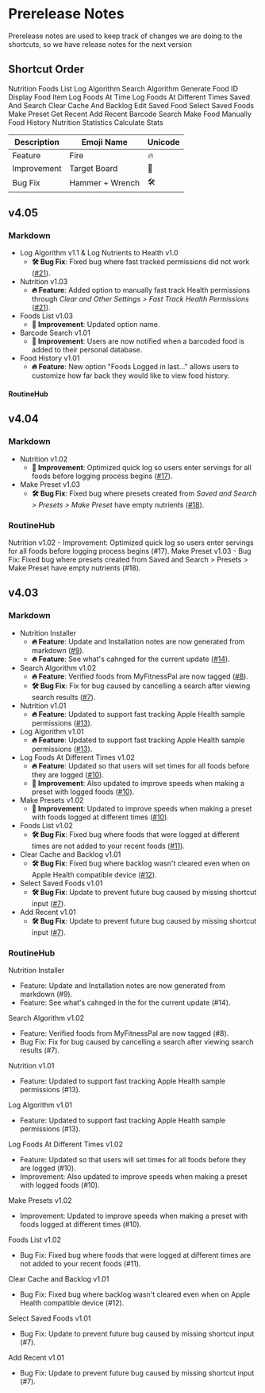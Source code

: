 # Prerelease Notes
Prerelease notes are used to keep track of changes we are doing to the shortcuts, so we have release notes for the next version

## Shortcut Order
Nutrition
Foods List
Log Algorithm
Search Algorithm
Generate Food ID
Display Food Item
Log Foods At Time
Log Foods At Different Times
Saved And Search
Clear Cache And Backlog
Edit Saved Food
Select Saved Foods
Make Preset
Get Recent
Add Recent
Barcode Search
Make Food Manually
Food History
Nutrition Statistics
Calculate Stats


| Description | Emoji Name      | Unicode                   |
|-------------|-----------------|---------------------------|
| Feature     | Fire            | &#x0020;&#x1F525;         |
| Improvement | Target Board    | &#x1F3AF;                 |
| Bug Fix     | Hammer + Wrench | &#x0020;&#x1F6E0;&#xFE0F; |


## v4.05
### Markdown
- Log Algorithm v1.1 & Log Nutrients to Health v1.0
	- **&#x0020;&#x1F6E0;&#xFE0F; Bug Fix**: Fixed bug where fast tracked permissions did not work ([#21](https://github.com/iffy-pi/apple-shortcuts/issues/21)).
- Nutrition v1.03
	- **&#x0020;&#x1F525; Feature**: Added option to manually fast track Health permissions through *Clear and Other Settings > Fast Track Health Permissions* ([#21](https://github.com/iffy-pi/apple-shortcuts/issues/21)).
- Foods List v1.03
	- **&#x1F3AF; Improvement**: Updated option name.
- Barcode Search v1.01
	- **&#x1F3AF; Improvement**: Users are now notified when a barcoded food is added to their personal database.
- Food History v1.01
	- **&#x0020;&#x1F525; Feature**: New option "Foods Logged in last..." allows users to customize how far back they would like to view food history.

#### RoutineHub


## v4.04
### Markdown
- Nutrition v1.02
	- **&#x1F3AF; Improvement**: Optimized quick log so users enter servings for all foods before logging process begins ([#17](https://github.com/iffy-pi/apple-shortcuts/issues/17)).
- Make Preset v1.03
	- **&#x0020;&#x1F6E0;&#xFE0F; Bug Fix**: Fixed bug where presets created from *Saved and Search > Presets > Make Preset* have empty nutrients ([#18](https://github.com/iffy-pi/apple-shortcuts/issues/18)).

### RoutineHub
Nutrition v1.02
	- Improvement: Optimized quick log so users enter servings for all foods before logging process begins (#17).
Make Preset v1.03
	- Bug Fix: Fixed bug where presets created from Saved and Search > Presets > Make Preset have empty nutrients (#18).


## v4.03
### Markdown
- Nutrition Installer
	- **&#x0020;&#x1F525; Feature**: Update and Installation notes are now generated from markdown ([#9](https://github.com/iffy-pi/apple-shortcuts/issues/9)).
	- **&#x0020;&#x1F525; Feature**: See what's cahnged for the current update ([#14](https://github.com/iffy-pi/apple-shortcuts/issues/14)).
- Search Algorithm v1.02
	- **&#x0020;&#x1F525; Feature**: Verified foods from MyFitnessPal are now tagged ([#8](https://github.com/iffy-pi/apple-shortcuts/issues/8)).
	- **&#x0020;&#x1F6E0;&#xFE0F; Bug Fix**: Fix for bug caused by cancelling a search after viewing search results ([#7](https://github.com/iffy-pi/apple-shortcuts/issues/7)).
- Nutrition v1.01
	- **&#x0020;&#x1F525; Feature**: Updated to support fast tracking Apple Health sample permissions ([#13](https://github.com/iffy-pi/apple-shortcuts/issues/13)).
- Log Algorithm v1.01
	- **&#x0020;&#x1F525; Feature**: Updated to support fast tracking Apple Health sample permissions ([#13](https://github.com/iffy-pi/apple-shortcuts/issues/13)).
- Log Foods At Different Times v1.02
	- **&#x0020;&#x1F525; Feature**: Updated so that users will set times for all foods before they are logged ([#10](https://github.com/iffy-pi/apple-shortcuts/issues/10)).
	- **&#x1F3AF; Improvement**: Also updated to improve speeds when making a preset with logged foods ([#10](https://github.com/iffy-pi/apple-shortcuts/issues/10)).
- Make Presets v1.02
	- **&#x1F3AF; Improvement**: Updated to improve speeds when making a preset with foods logged at different times ([#10](https://github.com/iffy-pi/apple-shortcuts/issues/10)).
- Foods List v1.02
	- **&#x0020;&#x1F6E0;&#xFE0F; Bug Fix**: Fixed bug where foods that were logged at different times are not added to your recent foods ([#11](https://github.com/iffy-pi/apple-shortcuts/issues/11)).
- Clear Cache and Backlog v1.01
	- **&#x0020;&#x1F6E0;&#xFE0F; Bug Fix**: Fixed bug where backlog wasn't cleared even when on Apple Health compatible device ([#12](https://github.com/iffy-pi/apple-shortcuts/issues/12)).
- Select Saved Foods v1.01
	- **&#x0020;&#x1F6E0;&#xFE0F; Bug Fix**: Update to prevent future bug caused by missing shortcut input ([#7](https://github.com/iffy-pi/apple-shortcuts/issues/7)).
- Add Recent v1.01
	- **&#x0020;&#x1F6E0;&#xFE0F; Bug Fix**: Update to prevent future bug caused by missing shortcut input ([#7](https://github.com/iffy-pi/apple-shortcuts/issues/7)).

### RoutineHub
Nutrition Installer
- Feature: Update and Installation notes are now generated from markdown (#9).
- Feature: See what's cahnged in the for the current update (#14).

Search Algorithm v1.02
- Feature: Verified foods from MyFitnessPal are now tagged (#8).
- Bug Fix: Fix for bug caused by cancelling a search after viewing search results (#7).

Nutrition v1.01
- Feature: Updated to support fast tracking Apple Health sample permissions (#13).

Log Algorithm v1.01
- Feature: Updated to support fast tracking Apple Health sample permissions (#13).

Log Foods At Different Times v1.02
- Feature: Updated so that users will set times for all foods before they are logged (#10).
- Improvement: Also updated to improve speeds when making a preset with logged foods (#10).

Make Presets v1.02
- Improvement: Updated to improve speeds when making a preset with foods logged at different times (#10).

Foods List v1.02
- Bug Fix: Fixed bug where foods that were logged at different times are not added to your recent foods (#11).

Clear Cache and Backlog v1.01
- Bug Fix: Fixed bug where backlog wasn't cleared even when on Apple Health compatible device (#12).

Select Saved Foods v1.01
- Bug Fix: Update to prevent future bug caused by missing shortcut input (#7).

Add Recent v1.01
- Bug Fix: Update to prevent future bug caused by missing shortcut input (#7).
